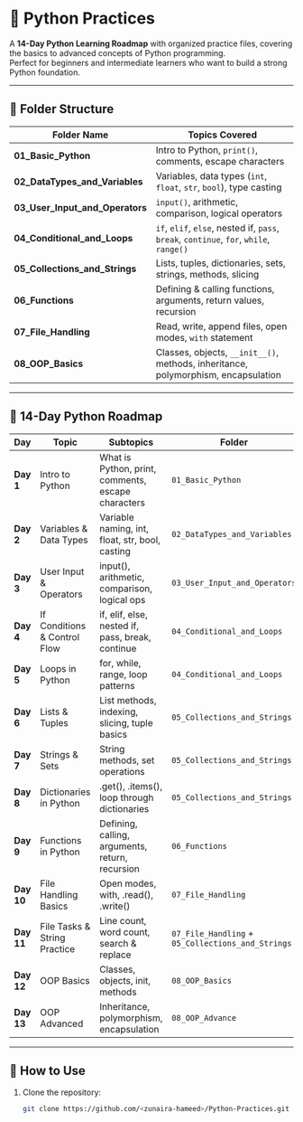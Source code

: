 # 🐍 Python Practices

A **14-Day Python Learning Roadmap** with organized practice files, covering the basics to advanced concepts of Python programming.  
Perfect for beginners and intermediate learners who want to build a strong Python foundation.

---

## 📂 Folder Structure

| Folder Name | Topics Covered |
|-------------|---------------|
| **01_Basic_Python** | Intro to Python, `print()`, comments, escape characters |
| **02_DataTypes_and_Variables** | Variables, data types (`int`, `float`, `str`, `bool`), type casting |
| **03_User_Input_and_Operators** | `input()`, arithmetic, comparison, logical operators |
| **04_Conditional_and_Loops** | `if`, `elif`, `else`, nested if, `pass`, `break`, `continue`, `for`, `while`, `range()` |
| **05_Collections_and_Strings** | Lists, tuples, dictionaries, sets, strings, methods, slicing |
| **06_Functions** | Defining & calling functions, arguments, return values, recursion |
| **07_File_Handling** | Read, write, append files, open modes, `with` statement |
| **08_OOP_Basics** | Classes, objects, `__init__()`, methods, inheritance, polymorphism, encapsulation |

---

## 📅 14-Day Python Roadmap

| Day | Topic | Subtopics | Folder |
|-----|-------|-----------|--------|
| **Day 1** | Intro to Python | What is Python, print, comments, escape characters | `01_Basic_Python` |
| **Day 2** | Variables & Data Types | Variable naming, int, float, str, bool, casting | `02_DataTypes_and_Variables` |
| **Day 3** | User Input & Operators | input(), arithmetic, comparison, logical ops | `03_User_Input_and_Operators` |
| **Day 4** | If Conditions & Control Flow | if, elif, else, nested if, pass, break, continue | `04_Conditional_and_Loops` |
| **Day 5** | Loops in Python | for, while, range, loop patterns | `04_Conditional_and_Loops` |
| **Day 6** | Lists & Tuples | List methods, indexing, slicing, tuple basics | `05_Collections_and_Strings` |
| **Day 7** | Strings & Sets | String methods, set operations | `05_Collections_and_Strings` |
| **Day 8** | Dictionaries in Python | .get(), .items(), loop through dictionaries | `05_Collections_and_Strings` |
| **Day 9** | Functions in Python | Defining, calling, arguments, return, recursion | `06_Functions` |
| **Day 10** | File Handling Basics | Open modes, with, .read(), .write() | `07_File_Handling` |
| **Day 11** | File Tasks & String Practice | Line count, word count, search & replace | `07_File_Handling` + `05_Collections_and_Strings` |
| **Day 12** | OOP Basics | Classes, objects, init, methods | `08_OOP_Basics` |
| **Day 13** | OOP Advanced | Inheritance, polymorphism, encapsulation | `08_OOP_Advance` |

---

## 🚀 How to Use
1. Clone the repository:
   ```bash
   git clone https://github.com/<zunaira-hameed>/Python-Practices.git
